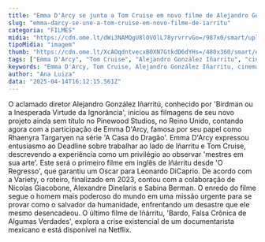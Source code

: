 ```yaml
---
title: "Emma D'Arcy se junta a Tom Cruise em novo filme de Alejandro González Iñarritu"
slug: "emma-darcy-se-une-a-tom-cruise-em-novo-filme-de-iarritu"
categoria: "FILMES"
midia: "https://cdn.ome.lt/dWi3NAMQgU8lOVOlL78yrvrrvGo=/987x0/smart/uploads/conteudo/fotos/OMELETE_CAPA_-_2025-04-14T130013.670.png"
tipoMidia: "imagem"
thumb: "https://cdn.ome.lt/XcAOqdntvecxB0XN7GtkdD6dYHs=/480x360/smart/extras/conteudos/omelete_THUMB_-_2025-04-14T125846.429.png"
tags: ["Emma D'Arcy", "Tom Cruise", "Alejandro González Iñarritu", "cinema", "filme"]
keywords: "Emma D'Arcy, Tom Cruise, Alejandro González Iñarritu, cinema, filme"
author: "Ana Luiza"
data: "2025-04-14T16:12:15.561Z"
---
```


O aclamado diretor Alejandro González Iñarritú, conhecido por 'Birdman ou a Inesperada Virtude da Ignorância', iniciou as filmagens de seu novo projeto ainda sem título no Pinewood Studios, no Reino Unido, contando agora com a participação de Emma D'Arcy, famosa por seu papel como Rhaenyra Targaryen na série 'A Casa do Dragão'. Emma D'Arcy expressou entusiasmo ao Deadline sobre trabalhar ao lado de Iñarritu e Tom Cruise, descrevendo a experiência como um privilégio ao observar 'mestres em sua arte'. Este será o primeiro filme em inglês de Iñárritu desde 'O Regresso', que garantiu um Oscar para Leonardo DiCaprio. De acordo com a Variety, o roteiro, finalizado em 2023, contou com a colaboração de Nicolas Giacobone, Alexandre Dinelaris e Sabina Berman. O enredo do filme segue o homem mais poderoso do mundo em uma missão urgente para se provar como o salvador da humanidade, enfrentando um desastre que ele mesmo desencadeou. O último filme de Iñárritu, 'Bardo, Falsa Crônica de Algumas Verdades', explora a crise existencial de um documentarista mexicano e está disponível na Netflix.